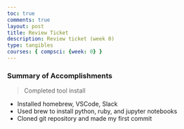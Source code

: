 ```yaml
---
toc: true
comments: true
layout: post
title: Review Ticket
description: Review ticket (week 0)
type: tangibles
courses: { compsci: {week: 0} }
---
```


### Summary of Accomplishments
> Completed tool install
- Installed homebrew, VSCode, Slack
- Used brew to install python, ruby, and jupyter notebooks
- Cloned git repository and made my first commit
